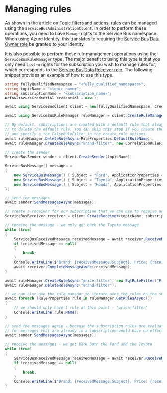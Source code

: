 # Managing rules

As shown in the article on [Topic filters and actions](https://learn.microsoft.com/azure/service-bus-messaging/topic-filters), rules can be managed using the `ServiceBusAdministrationClient`. In order to perform these operations, you need to have `Manage` rights to the Service Bus namespace. When using Azure Identity, this translates to requiring the [Service Bus Data Owner role](https://learn.microsoft.com/azure/role-based-access-control/built-in-roles#azure-service-bus-data-owner) be granted to your identity.

It is also possible to perform these rule management operations using the `ServiceBusRuleManager` type. The major benefit to using this type is that you only need `Listen` rights for the subscription you wish to manage rules for, which corresponds to the [Service Bus Data Receiver role](https://learn.microsoft.com/azure/role-based-access-control/built-in-roles#azure-service-bus-data-receiver). The following snippet provides an example of how to use this type.

```C# Snippet:ServiceBusManageRules
string fullyQualifiedNamespace = "<fully_qualified_namespace>";
string topicName = "<topic_name>";
string subscriptionName = "<subscription_name>";
DefaultAzureCredential credential = new();

await using ServiceBusClient client = new(fullyQualifiedNamespace, credential);

await using ServiceBusRuleManager ruleManager = client.CreateRuleManager(topicName, subscriptionName);

// By default, subscriptions are created with a default rule that always evaluates to True. In order to filter, we need
// to delete the default rule. You can skip this step if you create the subscription with the ServiceBusAdministrationClient,
// and specify a the FalseRuleFilter in the create rule options.
await ruleManager.DeleteRuleAsync(RuleProperties.DefaultRuleName);
await ruleManager.CreateRuleAsync("brand-filter", new CorrelationRuleFilter { Subject = "Toyota" });

// create the sender
ServiceBusSender sender = client.CreateSender(topicName);

ServiceBusMessage[] messages =
{
    new ServiceBusMessage() { Subject = "Ford", ApplicationProperties = { { "Price", 25000 } } },
    new ServiceBusMessage() { Subject = "Toyota", ApplicationProperties = { { "Price", 28000 } } },
    new ServiceBusMessage() { Subject = "Honda", ApplicationProperties = { { "Price", 35000 } } }
};

// send the messages
await sender.SendMessagesAsync(messages);

// create a receiver for our subscription that we can use to receive and settle the message
ServiceBusReceiver receiver = client.CreateReceiver(topicName, subscriptionName);

// receive the message - we only get back the Toyota message
while (true)
{
    ServiceBusReceivedMessage receivedMessage = await receiver.ReceiveMessageAsync(TimeSpan.FromSeconds(5));
    if (receivedMessage == null)
    {
        break;
    }
    Console.WriteLine($"Brand: {receivedMessage.Subject}, Price: {receivedMessage.ApplicationProperties["Price"]}");
    await receiver.CompleteMessageAsync(receivedMessage);
}

await ruleManager.CreateRuleAsync("price-filter", new SqlRuleFilter("Price < 30000"));
await ruleManager.DeleteRuleAsync("brand-filter");

// we can also use the rule manager to iterate over the rules on the subscription.
await foreach (RuleProperties rule in ruleManager.GetRulesAsync())
{
    // we should only have 1 rule at this point - "price-filter"
    Console.WriteLine(rule.Name);
}

// send the messages again - because the subscription rules are evaluated when the messages are first enqueued, adding rules
// for messages that are already in a subscription would have no effect.
await sender.SendMessagesAsync(messages);

// receive the messages - we get back both the Ford and the Toyota
while (true)
{
    ServiceBusReceivedMessage receivedMessage = await receiver.ReceiveMessageAsync(TimeSpan.FromSeconds(5));
    if (receivedMessage == null)
    {
        break;
    }
    Console.WriteLine($"Brand: {receivedMessage.Subject}, Price: {receivedMessage.ApplicationProperties["Price"]}");
}
```
